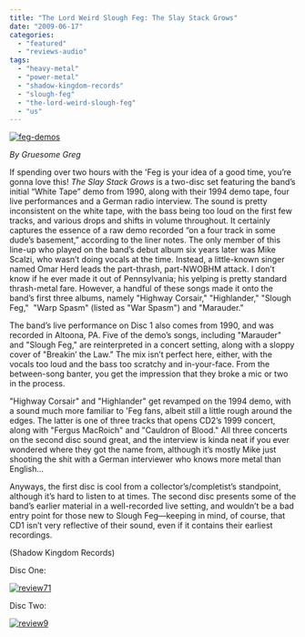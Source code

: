```yaml
---
title: "The Lord Weird Slough Feg: The Slay Stack Grows"
date: "2009-06-17"
categories: 
  - "featured"
  - "reviews-audio"
tags: 
  - "heavy-metal"
  - "power-metal"
  - "shadow-kingdom-records"
  - "slough-feg"
  - "the-lord-weird-slough-feg"
  - "us"
---
```


[![feg-demos](http://www.hellbound.ca/wp-content/uploads/2009/06/feg-demos.jpg "feg-demos")](http://www.hellbound.ca/wp-content/uploads/2009/06/feg-demos.jpg)

_By Gruesome Greg_

If spending over two hours with the 'Feg is your idea of a good time, you’re gonna love this! _The Slay Stack Grows_ is a two-disc set featuring the band’s initial “White Tape” demo from 1990, along with their 1994 demo tape, four live performances and a German radio interview. The sound is pretty inconsistent on the white tape, with the bass being too loud on the first few tracks, and various drops and shifts in volume throughout. It certainly captures the essence of a raw demo recorded “on a four track in some dude’s basement,” according to the liner notes. The only member of this line-up who played on the band’s debut album six years later was Mike Scalzi, who wasn’t doing vocals at the time. Instead, a little-known singer named Omar Herd leads the part-thrash, part-NWOBHM attack. I don’t know if he ever made it out of Pennsylvania; his yelping is pretty standard thrash-metal fare. However, a handful of these songs made it onto the band’s first three albums, namely "Highway Corsair," "Highlander," "Slough Feg,"  "Warp Spasm" (listed as "War Spasm") and "Marauder."

The band’s live performance on Disc 1 also comes from 1990, and was recorded in Altoona, PA. Five of the demo’s songs, including "Marauder" and "Slough Feg," are reinterpreted in a concert setting, along with a sloppy cover of "Breakin’ the Law." The mix isn’t perfect here, either, with the vocals too loud and the bass too scratchy and in-your-face. From the between-song banter, you get the impression that they broke a mic or two in the process.

"Highway Corsair" and "Highlander" get revamped on the 1994 demo, with a sound much more familiar to 'Feg fans, albeit still a little rough around the edges. The latter is one of three tracks that opens CD2’s 1999 concert, along with "Fergus MacRoich" and "Cauldron of Blood." All three concerts on the second disc sound great, and the interview is kinda neat if you ever wondered where they got the name from, although it’s mostly Mike just shooting the shit with a German interviewer who knows more metal than English…

Anyways, the first disc is cool from a collector’s/completist’s standpoint, although it’s hard to listen to at times. The second disc presents some of the band’s earlier material in a well-recorded live setting, and wouldn’t be a bad entry point for those new to Slough Feg—keeping in mind, of course, that CD1 isn’t very reflective of their sound, even if it contains their earliest recordings.

(Shadow Kingdom Records)

Disc One:

[![review71](http://www.hellbound.ca/wp-content/uploads/2009/06/review71.png "review71")](http://www.hellbound.ca/wp-content/uploads/2009/06/review71.png)

Disc Two:

[![review9](http://www.hellbound.ca/wp-content/uploads/2009/05/review9.png "review9")](http://www.hellbound.ca/wp-content/uploads/2009/05/review9.png)
